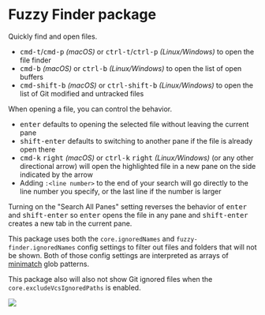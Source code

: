 # Fuzzy Finder package

Quickly find and open files.

  * <kbd>cmd-t</kbd>/<kbd>cmd-p</kbd> *(macOS)* or <kbd>ctrl-t</kbd>/<kbd>ctrl-p</kbd> *(Linux/Windows)* to open the file finder
  * <kbd>cmd-b</kbd> *(macOS)* or <kbd>ctrl-b</kbd> *(Linux/Windows)* to open the list of open buffers
  * <kbd>cmd-shift-b</kbd> *(macOS)* or <kbd>ctrl-shift-b</kbd> *(Linux/Windows)* to open the list of Git modified and untracked files

When opening a file, you can control the behavior.

  * <kbd>enter</kbd> defaults to opening the selected file without leaving the current pane
  * <kbd>shift-enter</kbd> defaults to switching to another pane if the file is already open there
  * <kbd>cmd-k</kbd> <kbd>right</kbd> *(macOS)* or <kbd>ctrl-k</kbd> <kbd>right</kbd> *(Linux/Windows)* (or any other directional arrow) will open the highlighted file in a new pane on the side indicated by the arrow
  * Adding `:<line number>` to the end of your search will go directly to the line number you specify, or the last line if the number is larger

Turning on the "Search All Panes" setting reverses the behavior of <kbd>enter</kbd> and <kbd>shift-enter</kbd> so <kbd>enter</kbd> opens the file in any pane and <kbd>shift-enter</kbd> creates a new tab in the current pane.

This package uses both the `core.ignoredNames` and `fuzzy-finder.ignoredNames` config settings to filter out files and folders that will not be shown. Both of those config settings are interpreted as arrays of [minimatch](https://github.com/isaacs/minimatch) glob patterns.

This package also will also not show Git ignored files when the `core.excludeVcsIgnoredPaths` is enabled.

![](https://f.cloud.github.com/assets/671378/2241456/100db6b8-9cd3-11e3-9b3a-569c6b50cc60.png)
